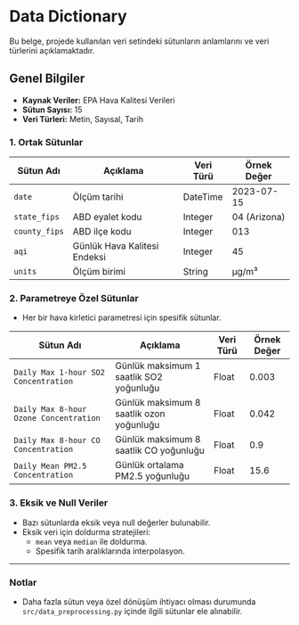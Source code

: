 # Data Dictionary

Bu belge, projede kullanılan veri setindeki sütunların anlamlarını ve veri türlerini açıklamaktadır.

## Genel Bilgiler

- **Kaynak Veriler:** EPA Hava Kalitesi Verileri
- **Sütun Sayısı:** 15
- **Veri Türleri:** Metin, Sayısal, Tarih

### **1. Ortak Sütunlar**

| Sütun Adı     | Açıklama                     | Veri Türü | Örnek Değer  |
|---------------|------------------------------|-----------|--------------|
| `date`        | Ölçüm tarihi                 | DateTime  | 2023-07-15   |
| `state_fips`  | ABD eyalet kodu              | Integer   | 04 (Arizona) |
| `county_fips` | ABD ilçe kodu                | Integer   | 013          |
| `aqi`         | Günlük Hava Kalitesi Endeksi | Integer   | 45           |
| `units`       | Ölçüm birimi                 | String    | µg/m³        |

### **2. Parametreye Özel Sütunlar**

- Her bir hava kirletici parametresi için spesifik sütunlar.

| Sütun Adı                              | Açıklama                                 | Veri Türü | Örnek Değer |
|----------------------------------------|------------------------------------------|-----------|-------------|
| `Daily Max 1-hour SO2 Concentration`   | Günlük maksimum 1 saatlik SO2 yoğunluğu  | Float     | 0.003       |
| `Daily Max 8-hour Ozone Concentration` | Günlük maksimum 8 saatlik ozon yoğunluğu | Float     | 0.042       |
| `Daily Max 8-hour CO Concentration`    | Günlük maksimum 8 saatlik CO yoğunluğu   | Float     | 0.9         |
| `Daily Mean PM2.5 Concentration`       | Günlük ortalama PM2.5 yoğunluğu          | Float     | 15.6        |

### **3. Eksik ve Null Veriler**

- Bazı sütunlarda eksik veya null değerler bulunabilir.
- Eksik veri için doldurma stratejileri:
    - `mean` veya `median` ile doldurma.
    - Spesifik tarih aralıklarında interpolasyon.

---

### **Notlar**

- Daha fazla sütun veya özel dönüşüm ihtiyacı olması durumunda `src/data_preprocessing.py` içinde ilgili sütunlar ele
  alınabilir.
